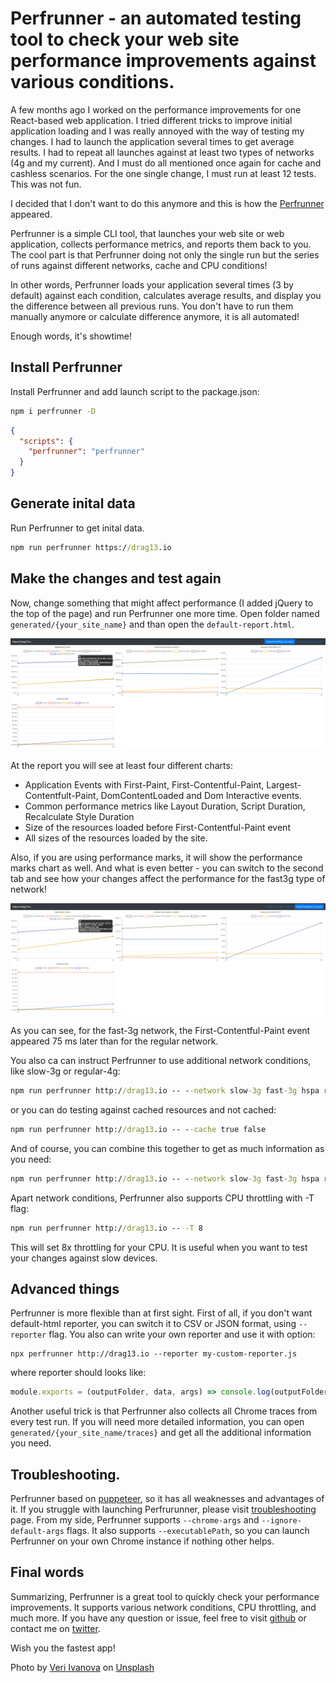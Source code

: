 # Perfrunner - an automated testing tool to check your web site performance improvements against various conditions.

A few months ago I worked on the performance improvements for one React-based web application. I tried different tricks to improve initial application loading and I was really annoyed with the way of testing my changes. I had to launch the application several times to get average results. I had to repeat all launches against at least two types of networks (4g and my current). And I must do all mentioned once again for cache and cashless scenarios. For the one single change, I must run at least 12 tests. This was not fun.

I decided that I don't want to do this anymore and this is how the [Perfrunner](https://github.com/Drag13/perfrunner) appeared.

Perfrunner is a simple CLI tool, that launches your web site or web application, collects performance metrics, and reports them back to you. The cool part is that Perfrunner doing not only the single run but the series of runs against different networks, cache and CPU conditions!

In other words, Perfrunner loads your application several times (3 by default) against each condition, calculates average results, and display you the difference between all previous runs. You don't have to run them manually anymore or calculate difference anymore, it is all automated!

Enough words, it's showtime!

## Install Perfrunner

Install Perfrunner and add launch script to the package.json:

```cmd
npm i perfrunner -D
```

```json
{
  "scripts": {
    "perfrunner": "perfrunner"
  }
}
```

## Generate inital data

Run Perfrunner to get inital data.

```cmd
npm run perfrunner https://drag13.io
```

## Make the changes and test again

Now, change something that might affect performance (I added jQuery to the top of the page) and run Perfrunner one more time. Open folder named `generated/{your_site_name}` and than open the `default-report.html`.

![original network test, 25ms diff](./original_1.png)

At the report you will see at least four different charts:

- Application Events with First-Paint, First-Contentful-Paint, Largest-Contentfult-Paint, DomContentLoaded and Dom Interactive events.
- Common performance metrics like Layout Duration, Script Duration, Recalculate Style Duration
- Size of the resources loaded before First-Contentful-Paint event
- All sizes of the resources loaded by the site.

Also, if you are using performance marks, it will show the performance marks chart as well. And what is even better - you can switch to the second tab and see how your changes affect the performance for the fast3g type of network!

![fast-3g network test, 100ms diff](./fast3g.png)

As you can see, for the fast-3g network, the First-Contentful-Paint event appeared 75 ms later than for the regular network.

You also ca can instruct Perfrunner to use additional network conditions, like slow-3g or regular-4g:

```cmd
npm run perfrunner http://drag13.io -- --network slow-3g fast-3g hspa regular-4g online
```

or you can do testing against cached resources and not cached:

```cmd
npm run perfrunner http://drag13.io -- --cache true false
```

And of course, you can combine this together to get as much information as you need:

```cmd
npm run perfrunner http://drag13.io -- --network slow-3g fast-3g hspa regular-4g online --cache true false
```

Apart network conditions, Perfrunner also supports CPU throttling with -T flag:

```cmd
npm run perfrunner http://drag13.io -- -T 8
```

This will set 8x throttling for your CPU. It is useful when you want to test your changes against slow devices.

## Advanced things

Perfrunner is more flexible than at first sight. First of all, if you don't want default-html reporter, you can switch it to CSV or JSON format, using `--reporter` flag. You also can write your own reporter and use it with option:

```
npx perfrunner http://drag13.io --reporter my-custom-reporter.js
```

where reporter should looks like:

```js
module.exports = (outputFolder, data, args) => console.log(outputFolder, JSON.stringify(data), args);
```

Another useful trick is that Perfrunner also collects all Chrome traces from every test run. If you will need more detailed information, you can open `generated/{your_site_name/traces}` and get all the additional information you need.

## Troubleshooting.

Perfrunner based on [puppeteer](https://github.com/puppeteer/puppeteer), so it has all weaknesses and advantages of it. If you struggle with launching Perfrurunner, please visit [troubleshooting](https://developers.google.com/web/tools/puppeteer/troubleshooting) page. From my side, Perfrunner supports `--chrome-args` and `--ignore-default-args` flags. It also supports `--executablePath`, so you can launch Perfrunner on your own Chrome instance if nothing other helps.

## Final words

Summarizing, Perfrunner is a great tool to quickly check your performance improvements. It supports various network conditions, CPU throttling, and much more. If you have any question or issue, feel free to visit [github](https://github.com/Drag13/perfrunner/issues) or contact me on [twitter](https://twitter.com/drag137).

Wish you the fastest app!

<span>Photo by <a href="https://unsplash.com/@veri_ivanova?utm_source=unsplash&amp;utm_medium=referral&amp;utm_content=creditCopyText">Veri Ivanova</a> on <a href="https://unsplash.com/s/photos/speed?utm_source=unsplash&amp;utm_medium=referral&amp;utm_content=creditCopyText">Unsplash</a></span>